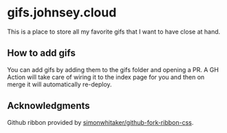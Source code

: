 # gifs.johnsey.cloud

This is a place to store all my favorite gifs that I want to have close at hand.

## How to add gifs

You can add gifs by adding them to the gifs folder and opening a PR. A GH Action will take care of wiring it to the index page for you and then on merge it will automatically re-deploy.

## Acknowledgments

Github ribbon provided by [simonwhitaker/github-fork-ribbon-css](https://github.com/simonwhitaker/github-fork-ribbon-css).
